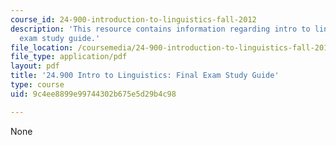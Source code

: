 ```yaml
---
course_id: 24-900-introduction-to-linguistics-fall-2012
description: 'This resource contains information regarding intro to linguistics: final
  exam study guide.'
file_location: /coursemedia/24-900-introduction-to-linguistics-fall-2012/9c4ee8899e99744302b675e5d29b4c98_MIT24_900F12_FinlExamGuide.pdf
file_type: application/pdf
layout: pdf
title: '24.900 Intro to Linguistics: Final Exam Study Guide'
type: course
uid: 9c4ee8899e99744302b675e5d29b4c98

---
```

None